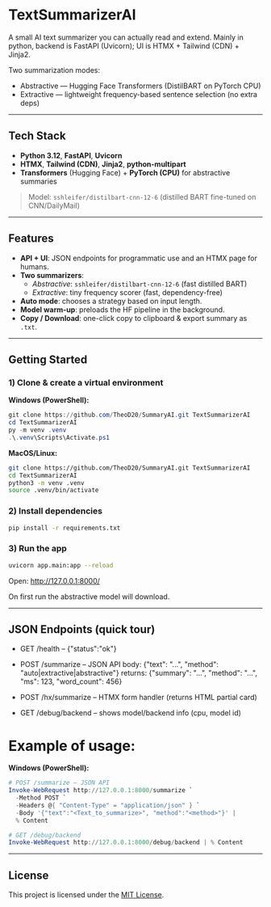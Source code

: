 # TextSummarizerAI

A small AI text summarizer you can actually read and extend.
Mainly in python, backend is FastAPI (Uvicorn); UI is HTMX + Tailwind (CDN) + Jinja2.

Two summarization modes:
- Abstractive — Hugging Face Transformers (DistilBART on PyTorch CPU)
- Extractive — lightweight frequency-based sentence selection (no extra deps)

---

## Tech Stack

- **Python 3.12**, **FastAPI**, **Uvicorn**
- **HTMX**, **Tailwind (CDN)**, **Jinja2**, **python-multipart**
- **Transformers** (Hugging Face) + **PyTorch (CPU)** for abstractive summaries

> Model: `sshleifer/distilbart-cnn-12-6` (distilled BART fine-tuned on CNN/DailyMail)

---

## Features

- **API + UI**: JSON endpoints for programmatic use and an HTMX page for humans.
- **Two summarizers**:  
  - *Abstractive*: `sshleifer/distilbart-cnn-12-6` (fast distilled BART)  
  - *Extractive*: tiny frequency scorer (fast, dependency-free)
- **Auto mode**: chooses a strategy based on input length.
- **Model warm-up**: preloads the HF pipeline in the background.
- **Copy / Download**: one-click copy to clipboard & export summary as `.txt`.

---

## Getting Started

### 1) Clone & create a virtual environment

**Windows (PowerShell):**
```powershell
git clone https://github.com/TheoD20/SummaryAI.git TextSummarizerAI
cd TextSummarizerAI
py -m venv .venv
.\.venv\Scripts\Activate.ps1
```
**MacOS/Linux:**
```bash
git clone https://github.com/TheoD20/SummaryAI.git TextSummarizerAI
cd TextSummarizerAI
python3 -m venv .venv
source .venv/bin/activate
```

### 2) Install dependencies
```bash
pip install -r requirements.txt
```

### 3) Run the app
```bash
uvicorn app.main:app --reload
```
Open: http://127.0.0.1:8000/

On first run the abstractive model will download.

---

## JSON Endpoints (quick tour)

- GET /health – {"status":"ok"}

- POST /summarize – JSON API
body: {"text": "...", "method": "auto|extractive|abstractive"}
returns: {"summary": "...", "method": "...", "ms": 123, "word_count": 456}

- POST /hx/summarize – HTMX form handler (returns HTML partial card)

- GET /debug/backend – shows model/backend info (cpu, model id)

# Example of usage:

**Windows (PowerShell):**
```powershell
# POST /summarize – JSON API
Invoke-WebRequest http://127.0.0.1:8000/summarize `
  -Method POST `
  -Headers @{ "Content-Type" = "application/json" } `
  -Body '{"text":"<Text_to_summarize>", "method":"<method>"}' |
  % Content

# GET /debug/backend
Invoke-WebRequest http://127.0.0.1:8000/debug/backend | % Content
```
---

## License
This project is licensed under the [MIT License](LICENSE).